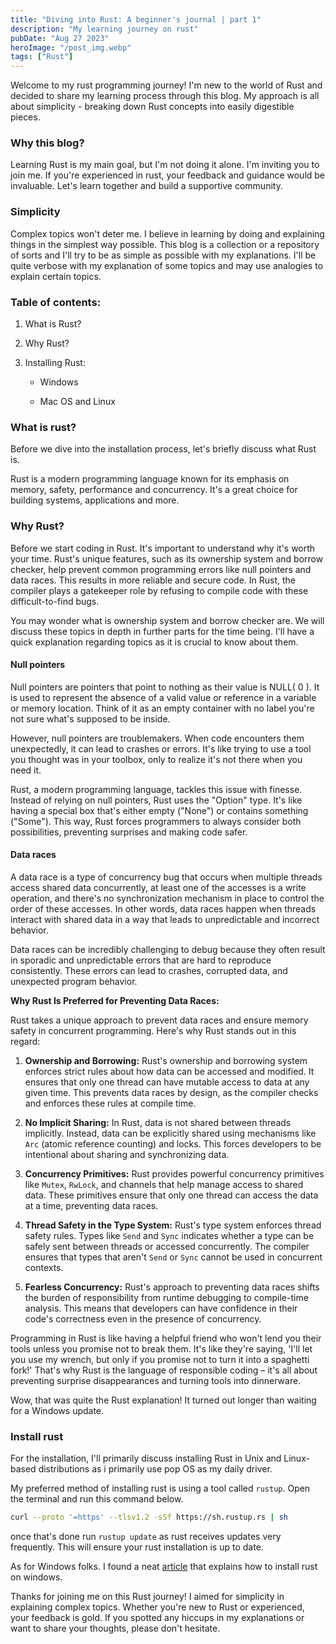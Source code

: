```yaml
---
title: "Diving into Rust: A beginner's journal | part 1"
description: "My learning journey on rust"
pubDate: "Aug 27 2023"
heroImage: "/post_img.webp"
tags: ["Rust"]
---
```


Welcome to my rust programming journey! I'm new to the world of Rust and decided to share my learning process through this blog. My approach is all about simplicity - breaking down Rust concepts into easily digestible pieces.

### Why this blog?

Learning Rust is my main goal, but I'm not doing it alone. I'm inviting you to join me. If you're experienced in rust, your feedback and guidance would be invaluable. Let's learn together and build a supportive community.

### Simplicity

Complex topics won't deter me. I believe in learning by doing and explaining things in the simplest way possible. This blog is a collection or a repository of sorts and I'll try to be as simple as possible with my explanations. I'll be quite verbose with my explanation of some topics and may use analogies to explain certain topics.

### Table of contents:

1. What is Rust?
    
2. Why Rust?
    
3. Installing Rust:
    
    * Windows
        
    * Mac OS and Linux
        

### **What is rust?**

Before we dive into the installation process, let's briefly discuss what Rust is.

Rust is a modern programming language known for its emphasis on memory, safety, performance and concurrency. It's a great choice for building systems, applications and more.

### Why Rust?

Before we start coding in Rust. It's important to understand why it's worth your time. Rust's unique features, such as its ownership system and borrow checker, help prevent common programming errors like null pointers and data races. This results in more reliable and secure code. In Rust, the compiler plays a gatekeeper role by refusing to compile code with these difficult-to-find bugs.

You may wonder what is ownership system and borrow checker are. We will discuss these topics in depth in further parts for the time being. I'll have a quick explanation regarding topics as it is crucial to know about them.

#### Null pointers

Null pointers are pointers that point to nothing as their value is NULL( 0 ). It is used to represent the absence of a valid value or reference in a variable or memory location. Think of it as an empty container with no label you're not sure what's supposed to be inside.

However, null pointers are troublemakers. When code encounters them unexpectedly, it can lead to crashes or errors. It's like trying to use a tool you thought was in your toolbox, only to realize it's not there when you need it.

Rust, a modern programming language, tackles this issue with finesse. Instead of relying on null pointers, Rust uses the "Option" type. It's like having a special box that's either empty ("None") or contains something ("Some"). This way, Rust forces programmers to always consider both possibilities, preventing surprises and making code safer.

#### Data races

A data race is a type of concurrency bug that occurs when multiple threads access shared data concurrently, at least one of the accesses is a write operation, and there's no synchronization mechanism in place to control the order of these accesses. In other words, data races happen when threads interact with shared data in a way that leads to unpredictable and incorrect behavior.

Data races can be incredibly challenging to debug because they often result in sporadic and unpredictable errors that are hard to reproduce consistently. These errors can lead to crashes, corrupted data, and unexpected program behavior.

**Why Rust Is Preferred for Preventing Data Races:**

Rust takes a unique approach to prevent data races and ensure memory safety in concurrent programming. Here's why Rust stands out in this regard:

1. **Ownership and Borrowing:** Rust's ownership and borrowing system enforces strict rules about how data can be accessed and modified. It ensures that only one thread can have mutable access to data at any given time. This prevents data races by design, as the compiler checks and enforces these rules at compile time.
    
2. **No Implicit Sharing:** In Rust, data is not shared between threads implicitly. Instead, data can be explicitly shared using mechanisms like `Arc` (atomic reference counting) and locks. This forces developers to be intentional about sharing and synchronizing data.
    
3. **Concurrency Primitives:** Rust provides powerful concurrency primitives like `Mutex`, `RwLock`, and channels that help manage access to shared data. These primitives ensure that only one thread can access the data at a time, preventing data races.
    
4. **Thread Safety in the Type System:** Rust's type system enforces thread safety rules. Types like `Send` and `Sync` indicates whether a type can be safely sent between threads or accessed concurrently. The compiler ensures that types that aren't `Send` or `Sync` cannot be used in concurrent contexts.
    
5. **Fearless Concurrency:** Rust's approach to preventing data races shifts the burden of responsibility from runtime debugging to compile-time analysis. This means that developers can have confidence in their code's correctness even in the presence of concurrency.
    

Programming in Rust is like having a helpful friend who won't lend you their tools unless you promise not to break them. It's like they're saying, 'I'll let you use my wrench, but only if you promise not to turn it into a spaghetti fork!' That's why Rust is the language of responsible coding – it's all about preventing surprise disappearances and turning tools into dinnerware.

Wow, that was quite the Rust explanation! It turned out longer than waiting for a Windows update.

### Install rust

For the installation, I'll primarily discuss installing Rust in Unix and Linux-based distributions as i primarily use pop OS as my daily driver.

My preferred method of installing rust is using a tool called `rustup`. Open the terminal and run this command below.

```bash
curl --proto '=https' --tlsv1.2 -sSf https://sh.rustup.rs | sh
```

once that's done run `rustup update` as rust receives updates very frequently. This will ensure your rust installation is up to date.

As for Windows folks. I found a neat [article](www.alpharithms.com/installing-rust-on-windows-403718/) that explains how to install rust on windows.

Thanks for joining me on this Rust journey! I aimed for simplicity in explaining complex topics. Whether you're new to Rust or experienced, your feedback is gold. If you spotted any hiccups in my explanations or want to share your thoughts, please don't hesitate.
